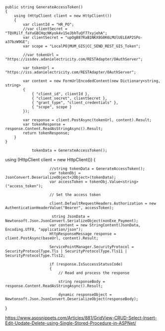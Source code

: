     public string GenerateAccessToken()
    {
        using (HttpClient client = new HttpClient())
        {
            var clientId = "HR_PO";
            //var clientSecret = "TQVRilf_faYuGBCHqcNKyok4v15eJbhTuQf77xyjehA";
            var clientSecret = "upOgB87RaB1NKX8G0K6LMUlUELEAP2SPo-a37bzW9GE";
            var scope = "LocalPO|MUM_GIS|CC_SEND_REST_GIS_Token";

            //var tokenUrl = "https://issdev.adanielectricity.com/RESTAdapter/OAuthServer";

            var tokenUrl = "https://iss.adanielectricity.com/RESTAdapter/OAuthServer";

            var content = new FormUrlEncodedContent(new Dictionary<string, string>
            {
                { "client_id", clientId },
                { "client_secret", clientSecret },
                { "grant_type", "client_credentials" },
                { "scope", scope }
            });

            var response = client.PostAsync(tokenUrl, content).Result;
            var tokenResponse = response.Content.ReadAsStringAsync().Result;
            return tokenResponse;
        }
    }

                tokenData = GenerateAccessToken();
  using (HttpClient client = new HttpClient())
                    {

                        //string tokenData = GenerateAccessToken();
                        var tokenObj = JsonConvert.DeserializeObject<JObject>(tokenData);
                        var accessToken = tokenObj.Value<string>("access_token");

                        // Set the access token

                        client.DefaultRequestHeaders.Authorization = new AuthenticationHeaderValue("Bearer", accessToken);

                         string JsonData = Newtonsoft.Json.JsonConvert.SerializeObject(nonExe_Payment);
                        var content = new StringContent(JsonData, Encoding.UTF8, "application/json");
                        HttpResponseMessage response = client.PostAsync(baseUrl, content).Result;

                        ServicePointManager.SecurityProtocol = SecurityProtocolType.Tls | SecurityProtocolType.Tls11 | SecurityProtocolType.Tls12;

                        if (response.IsSuccessStatusCode)
                        {
                            // Read and process the response

                            string responseBody = response.Content.ReadAsStringAsync().Result;

                            dynamic responseObject = Newtonsoft.Json.JsonConvert.DeserializeObject(responseBody);
}

https://www.aspsnippets.com/Articles/881/GridView-CRUD-Select-Insert-Edit-Update-Delete-using-Single-Stored-Procedure-in-ASPNet/
